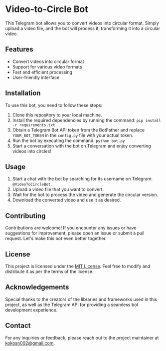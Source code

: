 # Video-to-Circle Bot

This Telegram bot allows you to convert videos into circular format. Simply upload a video file, and the bot will process it, transforming it into a circular video.

## Features

- Convert videos into circular format
- Support for various video formats
- Fast and efficient processing
- User-friendly interface

## Installation

To use this bot, you need to follow these steps:

1. Clone this repository to your local machine.
2. Install the required dependencies by running the command: `pip install -r requirements.txt`
3. Obtain a Telegram Bot API token from the BotFather and replace `YOUR_BOT_TOKEN` in the `config.py` file with your actual token.
4. Run the bot by executing the command: `python bot.py`
5. Start a conversation with the bot on Telegram and enjoy converting videos into circles!

## Usage

1. Start a chat with the bot by searching for its username on Telegram: `@VideoToCircleBot`.
2. Upload a video file that you want to convert.
3. Wait for the bot to process the video and generate the circular version.
4. Download the converted video and use it as desired.

## Contributing

Contributions are welcome! If you encounter any issues or have suggestions for improvement, please open an issue or submit a pull request. Let's make this bot even better together.

## License

This project is licensed under the [MIT License](LICENSE). Feel free to modify and distribute it as per the terms of the license.

## Acknowledgements

Special thanks to the creators of the libraries and frameworks used in this project, as well as the Telegram API for providing a seamless bot development experience.

## Contact

For any inquiries or feedback, please reach out to the project maintainer at [kokosn002@gmail.com](mailto:kokosn002@gmail.com).

